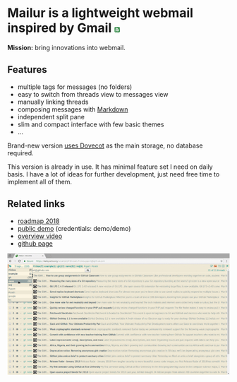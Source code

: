 # Mailur is a lightweight webmail inspired by Gmail [![RSS](../rss.png)](feed.xml)

**Mission:** bring innovations into webmail.

## Features
- multiple tags for messages (no folders)
- easy to switch from threads view to messages view
- manually linking threads
- composing messages with [Markdown][]
- independent split pane
- slim and compact interface with few basic themes
- ...

Brand-new version [uses Dovecot][gh09] as the main storage, no database required.

This version is already in use. It has minimal feature set I need on daily basis. I have a lot of ideas for further development, just need free time to implement all of them.

## Related links
- [roadmap 2018][gh11]
- [public demo][demo] (credentials: demo/demo)
- [overview video][vimeo]
- [github page][gh]

![Screenshots](screenshots.gif)

[demo]: http://mail.pusto.org
[vimeo]: https://vimeo.com/259140545
[gh]: https://github.com/naspeh/mailur/
[gh09]: https://github.com/naspeh/mailur/issues/9
[gh11]: https://github.com/naspeh/mailur/issues/11
[Markdown]: https://daringfireball.net/projects/markdown/syntax
